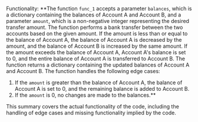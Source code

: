 Functionality: **The function `func_1` accepts a parameter `balances`, which is a dictionary containing the balances of Account A and Account B, and a parameter `amount`, which is a non-negative integer representing the desired transfer amount. The function performs a bank transfer between the two accounts based on the given amount. If the amount is less than or equal to the balance of Account A, the balance of Account A is decreased by the amount, and the balance of Account B is increased by the same amount. If the amount exceeds the balance of Account A, Account A's balance is set to 0, and the entire balance of Account A is transferred to Account B. The function returns a dictionary containing the updated balances of Account A and Account B. The function handles the following edge cases:
1. If the `amount` is greater than the balance of Account A, the balance of Account A is set to 0, and the remaining balance is added to Account B.
2. If the `amount` is 0, no changes are made to the balances.**

This summary covers the actual functionality of the code, including the handling of edge cases and missing functionality implied by the code.